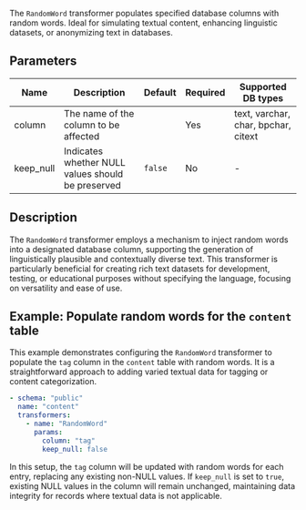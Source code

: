 The `RandomWord` transformer populates specified database columns with random words. Ideal for simulating textual
content, enhancing linguistic datasets, or anonymizing text in databases.

## Parameters

| Name      | Description                                       | Default | Required | Supported DB types                  |
|-----------|---------------------------------------------------|---------|----------|-------------------------------------|
| column    | The name of the column to be affected             |         | Yes      | text, varchar, char, bpchar, citext |
| keep_null | Indicates whether NULL values should be preserved | `false` | No       | -                                   |

## Description

The `RandomWord` transformer employs a mechanism to inject random words into a designated database column, supporting
the generation of linguistically plausible and contextually diverse text. This transformer is particularly beneficial
for creating rich text datasets for development, testing, or educational purposes without specifying the language,
focusing on versatility and ease of use.

## Example: Populate random words for the `content` table

This example demonstrates configuring the `RandomWord` transformer to populate the `tag` column in the `content` table
with random words. It is a straightforward approach to adding varied textual data for tagging or content categorization.

```yaml title="RandomWord transformer example"
- schema: "public"
  name: "content"
  transformers:
    - name: "RandomWord"
      params:
        column: "tag"
        keep_null: false
```

In this setup, the `tag` column will be updated with random words for each entry, replacing any existing non-NULL
values. If `keep_null` is set to `true`, existing NULL values in the column will remain unchanged, maintaining data
integrity for records where textual data is not applicable.
